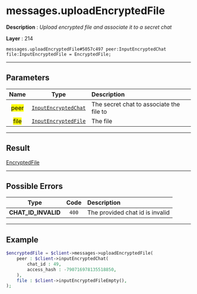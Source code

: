 # messages.uploadEncryptedFile

**Description** : *Upload encrypted file and associate it to a secret chat*

**Layer** : 214

```tl
messages.uploadEncryptedFile#5057c497 peer:InputEncryptedChat file:InputEncryptedFile = EncryptedFile;
```

---

## Parameters

| Name | Type | Description |
| :---: | :---: | :--- |
| <mark>peer</mark> | [`InputEncryptedChat`](type/InputEncryptedChat) | The secret chat to associate the file to |
| <mark>file</mark> | [`InputEncryptedFile`](type/InputEncryptedFile) | The file |

---

## Result

[EncryptedFile](type/EncryptedFile)

---

## Possible Errors

| Type | Code | Description |
| :---: | :---: | :--- |
| **CHAT_ID_INVALID** | `400` | The provided chat id is invalid |

---

## Example

```php
$encryptedFile = $client->messages->uploadEncryptedFile(
	peer : $client->inputEncryptedChat(
		chat_id : 49,
		access_hash : -790716978135518850,
	),
	file : $client->inputEncryptedFileEmpty(),
);
```